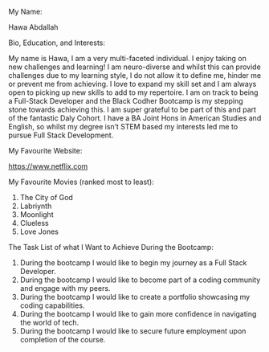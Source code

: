 My Name:

Hawa Abdallah


Bio, Education, and Interests: 

My name is Hawa, I am a very multi-faceted individual. I enjoy taking on new challenges and learning! I am neuro-diverse and whilst this can provide challenges due to my learning style, I do not allow it to define me, hinder me or prevent me from achieving. I love to expand my skill set and I am always open to picking up new skills to add to my repertoire. I am on track to being a Full-Stack Developer and the Black Codher Bootcamp is my stepping stone towards achieving this. I am super grateful to be part of this and part of the fantastic Daly Cohort. I have a BA Joint Hons in American Studies and English, so whilst my degree isn’t STEM based my interests led me to pursue Full Stack Development.


My Favourite Website:

https://www.netflix.com

My Favourite Movies (ranked most to least):

1. The City of God
2. Labriynth
3. Moonlight
4. Clueless
5. Love Jones 


The Task List of what I Want to Achieve During the Bootcamp:

1. During the bootcamp I would like to begin my journey as a Full Stack Developer.
2. During the bootcamp I would like to become part of a coding community and engage with my peers.
3. During the bootcamp I would like to create a portfolio showcasing my coding capabilities.
4. During the bootcamp I would like to gain more confidence in navigating the world of tech.
5. During the bootcamp I would like to secure future employment upon completion of the course.
